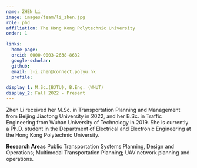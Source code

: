 ```yaml
---
name: ZHEN Li
image: images/team/li_zhen.jpg
role: phd
affiliation: The Hong Kong Polytechnic University
order: 1

links:
  home-page: 
  orcid: 0000-0003-2638-8632
  google-scholar: 
  github: 
  email: l-i.zhen@connect.polyu.hk
  profile: 

display_1: M.Sc.(BJTU), B.Eng. (WHUT)
display_2: Fall 2022 - Present 
---
```


<!--  Add a short self introduction here -->
<!-- Like Research Areas -->

Zhen Li received her M.Sc. in Transportation Planning and Management from Beijing Jiaotong University in 2022, and her B.Sc. in Traffic Engineering from Wuhan University of Technology in 2019. She is currently a Ph.D. student in the Department of Electrical and Electronic Engineering at the Hong Kong Polytechnic University.

**Research Areas**
Public Transportation Systems Planning, Design and Operations; Multimodal Transportation Planning; UAV network planning and operations.